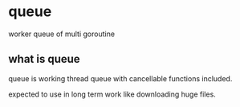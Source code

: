 # queue
worker queue of multi goroutine

## what is queue

queue is working thread queue with cancellable functions included.

expected to use in long term work like downloading huge files.